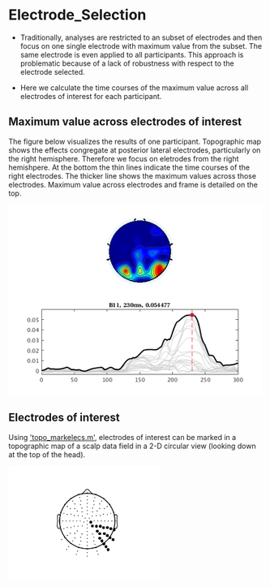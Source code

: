 # Electrode_Selection

- Traditionally, analyses are restricted to an subset of electrodes and then focus on one single electrode with maximum value from the subset. The same electrode is even applied to all participants. This approach is problematic because of a lack of robustness with respect to the electrode selected. 

- Here we calculate the time courses of the maximum value across all electrodes of interest for each participant. 


## Maximum value across electrodes of interest ##

The figure below visualizes the results of one participant. Topographic map shows the effects congregate at posterior lateral electrodes, particularly on the right hemisphere. Therefore we focus on eletrodes from the right hemishpere. At the bottom the thin lines indicate the time courses of the right electrodes. The thicker line shows the maximum values across those electrodes. Maximum value across electrodes and frame is detailed on the top. 

<img src="/results_visualization.png" alt="" width="500">





## Electrodes of interest ##
Using ['topo_markelecs.m'](https://github.com/FeiE/Electrode_Selection/blob/master/topo_markelecs.m), electrodes of interest can be marked in a topographic map of a scalp data field in a 2-D circular view (looking down at the top of the head).

<img src="/topo_markelecs_relecs.png" alt="" width="300">
